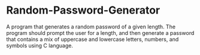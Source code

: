 # Random-Password-Generator
A program that generates a random password of a given length. The program should prompt the user for a length, and then generate a password that contains a mix of uppercase and lowercase letters, numbers, and symbols using C language.
